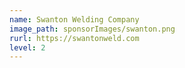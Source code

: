 ```yaml
---
name: Swanton Welding Company
image_path: sponsorImages/swanton.png
rurl: https://swantonweld.com
level: 2
---
```



